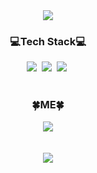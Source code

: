 <div align=center><img src="https://capsule-render.vercel.app/api?type=waving&color=78e08f&height=300&section=header&text=Eunyoung%20Kim&fontSize=90" /></div>
<h3 align="center">💻Tech Stack💻</h3>

<div align=center>
 <img src="https://img.shields.io/badge/Java-007396?style=flat-square&logo=Java&logoColor=white"/></a>&nbsp
 <img src="https://img.shields.io/badge/C-A8B9CC?style=flat&logo=C&logoColor=white"></a>&nbsp
 <img src="https://img.shields.io/badge/C++-00599C?style=flat&logo=cplusplus&logoColor=white"></a>&nbsp
</div>

<br>
<h3 align="center">🍀ME🍀</h3>
<div align=center>
<img src="https://img.shields.io/badge/ljsby0816@gmail.com-EA4335?style=flat&logo=Gmail&logoColor=white">
</div>
<br>
<br>
<div align=center>
<img src="https://github-readme-stats.vercel.app/api?username=00eunyoung&show_icons=true&theme=dark">
</div>

<!--
**00eunyoung/00eunyoung** is a ✨ _special_ ✨ repository because its `README.md` (this file) appears on your GitHub profile.

Here are some ideas to get you started:

- 🔭 I’m currently working on ...
- 🌱 I’m currently learning ...
- 👯 I’m looking to collaborate on ...
- 🤔 I’m looking for help with ...
- 💬 Ask me about ...
- 📫 How to reach me: ...
- 😄 Pronouns: ...
- ⚡ Fun fact: ...
-->
